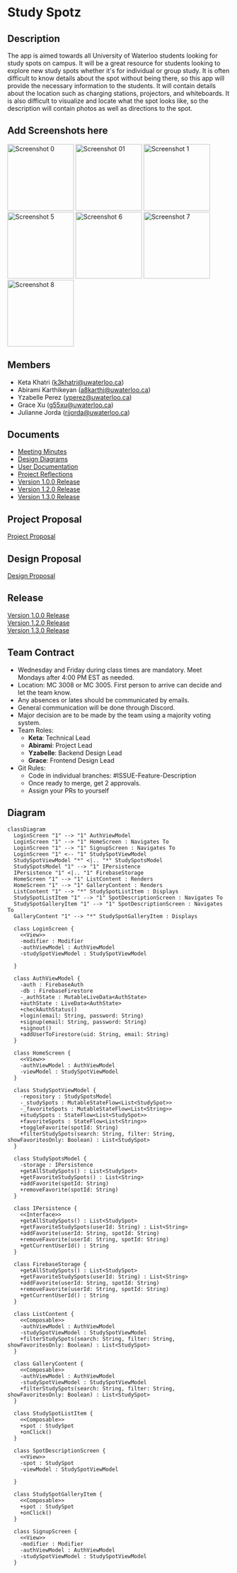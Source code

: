 # Study Spotz


## Description
The app is aimed towards all University of Waterloo students looking for study spots on campus.
It will be a great resource for students looking to explore new study spots whether it's for individual or group study. It is often difficult to know details about the spot without being there, so this app will provide the necessary
information to the students. It will contain details about the location such as charging stations, projectors, and whiteboards. It is also difficult to
visualize and locate what the spot looks like, so the description will contain photos as well as
directions to the spot.

## Add Screenshots here
<img src="screenshots/s0.png" alt="Screenshot 0" width="150">
<img src="screenshots/s01.png" alt="Screenshot 01" width="150">
<img src="screenshots/s1.png" alt="Screenshot 1" width="150">
<img src="screenshots/s5.png" alt="Screenshot 5" width="150">
<img src="screenshots/s6.png" alt="Screenshot 6" width="150">
<img src="screenshots/s7.png" alt="Screenshot 7" width="150">
<img src="screenshots/s8.png" alt="Screenshot 8" width="150">

## Members
- Keta Khatri (k3khatri@uwaterloo.ca)
- Abirami Karthikeyan (a8karthi@uwaterloo.ca)
- Yzabelle Perez (yperez@uwaterloo.ca)
- Grace Xu (g55xu@uwaterloo.ca)
- Julianne Jorda (rjjorda@uwaterloo.ca)

## Documents
- [Meeting Minutes](https://git.uwaterloo.ca/k3khatri/team101-5/-/wikis/Meeting-Minutes) <br>
- [Design Diagrams](https://git.uwaterloo.ca/k3khatri/team101-5/-/wikis/Design-Diagrams)<br>
- [User Documentation](https://git.uwaterloo.ca/k3khatri/team101-5/-/wikis/User-Documentation)<br>
- [Project Reflections](https://git.uwaterloo.ca/k3khatri/team101-5/-/wikis/Project-Reflection) <br>
- [Version 1.0.0 Release](https://git.uwaterloo.ca/k3khatri/team101-5/-/wikis/Version-1.0.0-Release-)<br />
- [Version 1.2.0 Release](https://git.uwaterloo.ca/k3khatri/team101-5/-/wikis/Version-1.2.0-Release)<br />
- [Version 1.3.0 Release](https://git.uwaterloo.ca/k3khatri/team101-5/-/wikis/Version-1.3.0-Release)


## Project Proposal
[Project Proposal](Project_Proposal.pdf)

## Design Proposal
[Design Proposal](Design_Proposal.pdf)

## Release
[Version 1.0.0 Release](https://git.uwaterloo.ca/k3khatri/team101-5/-/wikis/Version-1.0.0-Release-)<br />
[Version 1.2.0 Release](https://git.uwaterloo.ca/k3khatri/team101-5/-/wikis/Version-1.2.0-Release)
<br />
[Version 1.3.0 Release](https://git.uwaterloo.ca/k3khatri/team101-5/-/wikis/Version-1.3.0-Release)


## Team Contract
- Wednesday and Friday during class times are mandatory. Meet Mondays after 4:00 PM EST as needed.
- Location: MC 3008 or MC 3005. First person to arrive can decide and let the team know. 
- Any absences or lates should be communicated by emails.
- General communication will be done through Discord.
- Major decision are to be made by the team using a majority voting system.
- Team Roles: 
    - **Keta**: Technical Lead
    - **Abirami**: Project Lead
    - **Yzabelle**: Backend Design Lead
    - **Grace**: Frontend Design Lead
- Git Rules:
    - Code in individual branches: #ISSUE-Feature-Description
    - Once ready to merge, get 2 approvals. 
    - Assign your PRs to yourself

## Diagram

```mermaid
classDiagram
  LoginScreen "1" --> "1" AuthViewModel
  LoginScreen "1" --> "1" HomeScreen : Navigates To
  LoginScreen "1" --> "1" SignupScreen : Navigates To
  LoginScreen "1" <-- "1" StudySpotViewModel
  StudySpotViewModel "*" <|.. "*" StudySpotsModel
  StudySpotsModel "1" --> "1" IPersistence
  IPersistence "1" <|.. "1" FirebaseStorage
  HomeScreen "1" --> "1" ListContent : Renders
  HomeScreen "1" --> "1" GalleryContent : Renders
  ListContent "1" --> "*" StudySpotListItem : Displays
  StudySpotListItem "1" --> "1" SpotDescriptionScreen : Navigates To
  StudySpotGalleryItem "1" --> "1" SpotDescriptionScreen : Navigates To
  GalleryContent "1" --> "*" StudySpotGalleryItem : Displays

  class LoginScreen {
    <<View>>
    -modifier : Modifier
    -authViewModel : AuthViewModel
    -studySpotViewModel : StudySpotViewModel

  }

  class AuthViewModel {
    -auth : FirebaseAuth
    -db : FirebaseFirestore
    -_authState : MutableLiveData<AuthState>
    +authState : LiveData<AuthState>
    +checkAuthStatus()
    +login(email: String, password: String)
    +signup(email: String, password: String)
    +signout()
    +addUserToFirestore(uid: String, email: String)
  }

  class HomeScreen {
    <<View>>
    -authViewModel : AuthViewModel
    -viewModel : StudySpotViewModel
  }

  class StudySpotViewModel {
    -repository : StudySpotsModel
    -_studySpots : MutableStateFlow<List<StudySpot>>
    -_favoriteSpots : MutableStateFlow<List<String>>
    +studySpots : StateFlow<List<StudySpot>>
    +favoriteSpots : StateFlow<List<String>>
    +toggleFavorite(spotId: String)
    +filterStudySpots(search: String, filter: String, showFavoritesOnly: Boolean) : List<StudySpot>
  }

  class StudySpotsModel {
    -storage : IPersistence
    +getAllStudySpots() : List<StudySpot>
    +getFavoriteStudySpots() : List<String>
    +addFavorite(spotId: String)
    +removeFavorite(spotId: String)
  }

  class IPersistence {
    <<Interface>>
    +getAllStudySpots() : List<StudySpot>
    +getFavoriteStudySpots(userId: String) : List<String>
    +addFavorite(userId: String, spotId: String)
    +removeFavorite(userId: String, spotId: String)
    +getCurrentUserId() : String
  }

  class FirebaseStorage {
    +getAllStudySpots() : List<StudySpot>
    +getFavoriteStudySpots(userId: String) : List<String>
    +addFavorite(userId: String, spotId: String)
    +removeFavorite(userId: String, spotId: String)
    +getCurrentUserId() : String
  }

  class ListContent {
    <<Composable>>
    -authViewModel : AuthViewModel
    -studySpotViewModel : StudySpotViewModel
    +filterStudySpots(search: String, filter: String, showFavoritesOnly: Boolean) : List<StudySpot>
  }

  class GalleryContent {
    <<Composable>>
    -authViewModel : AuthViewModel
    -studySpotViewModel : StudySpotViewModel
    +filterStudySpots(search: String, filter: String, showFavoritesOnly: Boolean) : List<StudySpot>
  }

  class StudySpotListItem {
    <<Composable>>
    +spot : StudySpot
    +onClick()
  }

  class SpotDescriptionScreen {
    <<View>>
    -spot : StudySpot
    -viewModel : StudySpotViewModel

  }

  class StudySpotGalleryItem {
    <<Composable>>
    +spot : StudySpot
    +onClick()
  }

  class SignupScreen {
    <<View>>
    -modifier : Modifier
    -authViewModel : AuthViewModel
    -studySpotViewModel : StudySpotViewModel
  }

```
